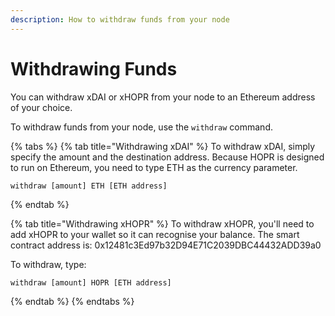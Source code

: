 ```yaml
---
description: How to withdraw funds from your node
---
```


# Withdrawing Funds

You can withdraw xDAI or xHOPR from your node to an Ethereum address of your choice.

To withdraw funds from your node, use the `withdraw` command.

{% tabs %}
{% tab title="Withdrawing xDAI" %}
To withdraw xDAI, simply specify the amount and the destination address. Because HOPR is designed to run on Ethereum, you need to type ETH as the currency parameter.

```text
withdraw [amount] ETH [ETH address]
```

{% endtab %}

{% tab title="Withdrawing xHOPR" %}
To withdraw xHOPR, you'll need to add xHOPR to your wallet so it can recognise your balance. The smart contract address is: 0x12481c3Ed97b32D94E71C2039DBC44432ADD39a0

To withdraw, type:

```text
withdraw [amount] HOPR [ETH address]
```

{% endtab %}
{% endtabs %}
